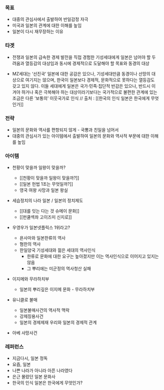 
### 목표 
* 대중의 관심사에서 출발하여 반일감정 자극 
* 미국과 일본의 관계에 대한 이해를 높임
* 일본이 다시 재무장하는 이유 

### 타겟

* 전쟁과 일본의 급속한 경제 발전을 직접 경험한 기성세대에게 일본은 넘어야 할 두려움과 열등감의 대상임과 동시에 경제적으로 도달해야 할 목표와 동경의 대상
- MZ세대는 ‘선진국’ 일본에 대한 공감은 있으나, 기성세대만큼 동경이나 선망의 대상으로 여기지는 않으며, 한국이 일본보다 경제적, 문화적으로 못하다는 열등감도 갖고 있지 않다. 이들 세대에게 일본은 국가·민족·집단적 반감은 있으나, 반드시 이겨야 하거나 혹은 극복해야 하는 대상이라기보다는 국가적으로 불편한 관계에 있는 조금은 다른 ‘보통의’ 이웃국가로 인식 // 출처 : [[한국의 인식 일본은 한국에게 무엇인가]]


### 전략
* 일본의 문화와 역사를 편항되지 않게 - 국뽕과 친일을 넘어서 
* 대중의 관심사가 있는 아이템에서 출발하여 일본의 문화와 역사적 부문에 대한 이해를 높임 

### 아이템
* 천황이 맞을까 일왕이 맞을까?
	* [[천황이 맞을까 일왕이 맞을까?]]
	* [[일본 헌법 1조는 무엇일까?]]
	* 영국 여왕 사망과 일본 왕실 
	
* 세습정치의 나라 일본 / 일본의 정치제도
	* [[대를 잇는 다는 것 슈메이 문화]]
	* [[펀쿨섹좌 고이즈미 신지로]]

* 우영우가 일본넷플릭스 1위라고? 
	* 욘사마와 일본한류의 역사
	* 혐한의 역사 
	* 한일양국 기성세대와 젊은 세대의 역사인식
		* 한류로 문화에 대한 요구는 높아졌지만 이는 역사인식으로 이어지고 있지는 않음 
		* 그 뿌리에는 미군정의 역사청산 실패 
	  
* 이지메와 무라하치부 
	* 일본의 뿌리깊은 이지메 문화 - 무라하치부 
	
* 유니클로 불매
	* 일본불매사건의 역사적 맥락
	* 강제징용사건 
	* 일본의 경제제재 우리와 일본의 경제적 관계 
* 아베 사망사건 


### 레퍼런스 
* 지금다시, 일본 정독
* 요즘, 일본
* 나쁜 나라가 아니라 아픈 나라였다
* 은근 몰랐던 일본 문화사 
* 한국의 인식 일본은 한국에게 무엇인가?
